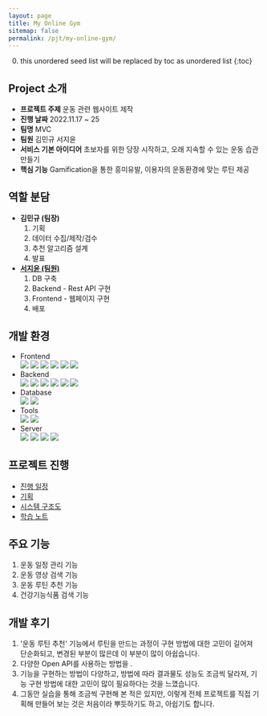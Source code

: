 ```yaml
---
layout: page
title: My Online Gym
sitemap: false
permalink: /pjt/my-online-gym/
---
```

0. this unordered seed list will be replaced by toc as unordered list
{:toc}

## Project 소개
- **프로젝트 주제** 운동 관련 웹사이트 제작
- **진행 날짜** 2022.11.17 ~ 25
- **팀명** MVC
- **팀원** 김민규 서지윤
- **서비스 기본 아이디어** 초보자를 위한 당장 시작하고, 오래 지속할 수 있는 운동 습관 만들기
- **핵심 기능** Gamification을 통한 흥미유발, 이용자의 운동환경에 맞는 루틴 제공

## 역할 분담
- <b>김민규 (팀장)</b>
    1. 기획
    2. 데이터 수집/제작/검수
    3. 추천 알고리즘 설계
    4. 발표
- [<b>서지윤 (팀원)</b>](https://github.com/Jeeyoun-S)
    1. DB 구축
    2. Backend - Rest API 구현
    3. Frontend - 웹페이지 구현
    4. 배포

## 개발 환경
- Frontend  
  <img src="https://img.shields.io/badge/vue.js2-4FC08D?style=flat&logo=vue.js&logoColor=white"> <img src="https://img.shields.io/badge/Visual Studio Code-007ACC?style=flat&logo=VisualStudioCode&logoColor=white"> <img src="https://img.shields.io/badge/HTML5-E34F26?style=flat&logo=HTML5&logoColor=white"> <img src="https://img.shields.io/badge/CSS3-1572B6?style=flat&logo=CSS3&logoColor=white"> <img src="https://img.shields.io/badge/Javascript-F7DF1E?style=flat&logo=Javascript&logoColor=white"> <img src="https://img.shields.io/badge/Bootstrap-7952B3?style=flat&logo=Bootstrap&logoColor=white">
- Backend  
  <img src="https://img.shields.io/badge/Spring Boot-6DB33F?style=flat&logo=SpringBoot&logoColor=white"> <img src="https://img.shields.io/badge/Eclipse IDE-2C2255?style=flat&logo=EclipseIDE&logoColor=white"> <img src="https://img.shields.io/badge/Java8-007396?style=flat&logo=Java&logoColor=white"> <img src="https://img.shields.io/badge/Apache Maven-C71A36?style=flat&logo=ApacheMaven&logoColor=white"> <img src="https://img.shields.io/badge/Swagger3-85EA2D?style=flat&logo=Swagger&logoColor=white"> <img src="https://img.shields.io/badge/mybatis-000000?style=flat&logo=MyBatis&logoColor=white">
- Database  
  <img src="https://img.shields.io/badge/MySQL-4479A1?style=flat&logo=mysql&logoColor=white"> <img src="https://img.shields.io/badge/JSON-000000?style=flat&logo=JSON&logoColor=white">
- Tools  
  <img src="https://img.shields.io/badge/Notion-000000?style=flat&logo=Notion&logoColor=white"> <img src="https://img.shields.io/badge/GitLab-FC6D26?style=flat&logo=GitLab&logoColor=white">
- Server  
  <img src="https://img.shields.io/badge/Microsoft Azure-0078D4?style=flat&logo=MicrosoftAzure&logoColor=white"> <img src="https://img.shields.io/badge/Ubuntu-E95420?style=flat&logo=Ubuntu&logoColor=white"> <img src="https://img.shields.io/badge/Linux-FCC624?style=flat&logo=Linux&logoColor=white"> <img src="https://img.shields.io/badge/Powershell-5391FE?style=flat&logo=Powershell&logoColor=white">

## 프로젝트 진행
- [진행 일정](schedule)
- [기획](plan-and-design)
- [시스템 구조도]()
- [학습 노트]()

## 주요 기능
1. 운동 일정 관리 기능
2. 운동 영상 검색 기능
3. 운동 루틴 추천 기능
4. 건강기능식품 검색 기능

## 개발 후기
1. '운동 루틴 추천' 기능에서 루틴을 만드는 과정이 구현 방법에 대한 고민이 길어져 단순화되고, 변경된 부분이 많은데 이 부분이 많이 아쉽습니다.
2. 다양한 Open API를 사용하는 방법을 .
3. 기능을 구현하는 방법이 다양하고, 방법에 따라 결과물도 성능도 조금씩 달라져, 기능 구현 방법에 대한 고민이 많이 필요하다는 것을 느꼈습니다.
4. 그동안 실습을 통해 조금씩 구현해 본 적은 있지만, 이렇게 전체 프로젝트를 직접 기획해 만들어 보는 것은 처음이라 뿌듯하기도 하고, 아쉽기도 합니다.
